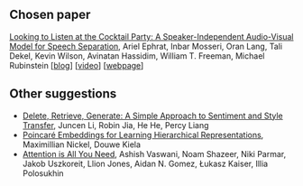 ## Chosen paper

[Looking to Listen at the Cocktail Party: A Speaker-Independent Audio-Visual Model for Speech Separation](https://arxiv.org/abs/1804.03619), Ariel Ephrat, Inbar Mosseri, Oran Lang, Tali Dekel, Kevin Wilson, Avinatan Hassidim, William T. Freeman, Michael Rubinstein \[[blog](https://ai.googleblog.com/2018/04/looking-to-listen-audio-visual-speech.html)\] \[[video](https://www.youtube.com/watch?v=rVQVAPiJWKU)\] \[[webpage](https://looking-to-listen.github.io/)\]

## Other suggestions

* [Delete, Retrieve, Generate: A Simple Approach to Sentiment and Style Transfer](https://arxiv.org/abs/1804.06437), Juncen Li, Robin Jia, He He, Percy Liang
* [Poincaré Embeddings for Learning Hierarchical Representations](http://papers.nips.cc/paper/7213-poincare-embeddings-for-learning-hierarchical-representations), Maximillian Nickel, Douwe Kiela
* [Attention is All You Need](http://papers.nips.cc/paper/7181-attention-is-all-you-need), Ashish Vaswani, Noam Shazeer, Niki Parmar, Jakob Uszkoreit, Llion Jones, Aidan N. Gomez, Łukasz Kaiser, Illia Polosukhin
